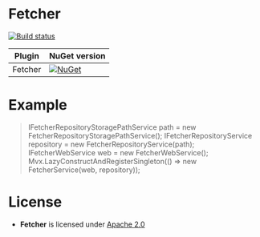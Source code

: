 Fetcher
==========

[![Build status](https://ci.appveyor.com/api/projects/status/iysnpswp82ogp4vb?svg=true)](https://ci.appveyor.com/project/mgj/fetcher)

| Plugin          | NuGet version                                                                                                                                                              |
| --------------- | -------------------------------------------------------------------------------------------------------------------------------------------------------------------------- |
| Fetcher        | [![NuGet](https://img.shields.io/nuget/v/artm.fetcher.svg)](https://www.nuget.org/packages/artm.fetcher/)             |

Example
==========
> IFetcherRepositoryStoragePathService path = new FetcherRepositoryStoragePathService();
> IFetcherRepositoryService repository = new FetcherRepositoryService(path);
> IFetcherWebService web = new FetcherWebService();
> Mvx.LazyConstructAndRegisterSingleton<IFetcherService>(() => new FetcherService(web, repository));


License
=======

- **Fetcher** is licensed under [Apache 2.0][apache]

[apache]: https://www.apache.org/licenses/LICENSE-2.0.html